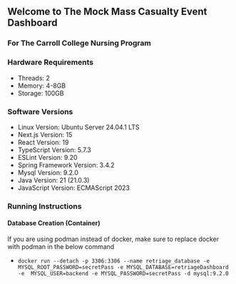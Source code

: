 ## Welcome to The Mock Mass Casualty Event Dashboard 
### For The Carroll College Nursing Program

### Hardware Requirements

- Threads: 2
- Memory:  4-8GB
- Storage: 100GB

### Software Versions
- Linux Version: Ubuntu Server 24.04.1 LTS
- Next.js Version: 15
- React Version: 19
- TypeScript Version: 5.7.3
- ESLint Version: 9.20
- Spring Framework Version: 3.4.2
- Mysql Version: 9.2.0
- Java Version: 21 (21.0.3)
- JavaScript Version: ECMAScript 2023

### Running Instructions
#### Database Creation (Container)
If you are using podman instead of docker, make sure to replace docker with podman in the below command
- `docker run --detach -p 3306:3306 --name retriage_database -e
MYSQL_ROOT_PASSWORD=secretPass -e MYSQL_DATABASE=retriageDashboard -e 
MYSQL_USER=backend -e MYSQL_PASSWORD=secretPass -d mysql:9.2.0`